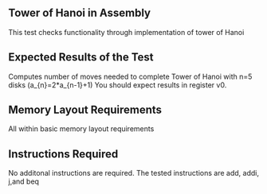 ## Tower of Hanoi in Assembly
This test checks functionality through implementation of tower of Hanoi
## Expected Results of the Test
Computes number of moves needed to complete Tower of Hanoi with n=5 disks (a_{n}=2*a_{n-1}+1)
You should expect results in register v0.

## Memory Layout Requirements
All within basic memory layout requirements

## Instructions Required
No additonal instructions are required.  The tested instructions are add, addi, j,and beq
